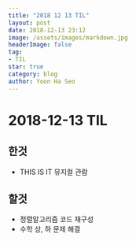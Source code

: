```yaml
---
title: "2018 12 13 TIL"
layout: post
date: 2018-12-13 23:12
image: /assets/images/markdown.jpg
headerImage: false
tag:
- TIL
star: true
category: blog
author: Yoon Ha Seo
---
```


# 2018-12-13 TIL

## 한것

- THIS IS IT 뮤지컬 관람

## 할것



- 정렬알고리즘 코드 재구성
- 수학 상, 하 문제 해결